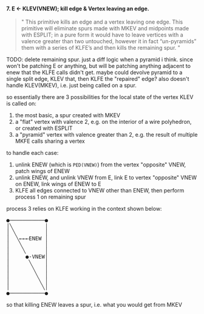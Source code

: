#### 7. E ← KLEV(VNEW); 	kill edge & Vertex leaving an edge.

> " This primitive kills an edge and a vertex leaving one edge. This primitive
    will eliminate spurs made with MKEV and midpoints made with ESPLIT; in a
    pure form it would have to leave vertices with a valence greater than two
    untouched, however it in fact “un-pyramids” them with a series of KLFE’s
    and then kills the remaining spur. "

TODO: delete remaining spur. just a diff logic when a pyramid i think. since won't be patching E or anything, but will be patching anything adjacent to enew that the KLFE calls didn't get. maybe could devolve pyramid to a single split edge, KLEV that, then KLFE the "repaired" edge? also doesn't handle KLEV(MKEV), i.e. just being called on a spur.

so essentially there are 3 possibilities for the local state of the vertex KLEV is called on:
1. the most basic, a spur created with MKEV
2. a "flat" vertex with valence 2, e.g. on the interior of a wire polyhedron, or created with ESPLIT
3. a "pyramid" vertex with valence greater than 2, e.g. the result of multiple MKFE calls sharing a vertex

to handle each case:
1. unlink ENEW (which is `PED(VNEW)`) from the vertex "opposite" VNEW, patch wings of ENEW
2. unlink ENEW, and unlink VNEW from E, link E to vertex "opposite" VNEW on ENEW, link wings of ENEW to E
3. KLFE all edges connected to VNEW other than ENEW, then perform process 1 on remaining spur

process 3 relies on KLFE working in the context shown below:
<pre>
●───────────●
│╲          │
│ ╲         │
│  ╲←←←ENEW │
│   ╲       │
│    ╲      │
│     ●-VNEW│
│      ╲    │
│       ╲   │
│        ╲  │
│         ╲ │
│          ╲│
●───────────●
</pre>
so that killing ENEW leaves a spur, i.e. what you would get from MKEV

<!--
```js
function KLEV(vnew) {
  const enew = vnew.ped,
        E = Fetch.V.ECCW(enew, vnew)
  let E2 = Fetch.V.ECW(enew, vnew) || E,
      E3 = E2
  while(!Object.is(E2, E)) {
    KLFE(E2)
    E2 = Fetch.V.ECW(E3, vnew)
    E3 = E2
  }
  // orient edges as to match output of MKEV
  if(!Object.is(enew.nvt, vnew)) Link.invert(enew)
  if(!Object.is(E.pvt, vnew)) Link.invert(E)
  // link E to enew.pvt
  E.pvt = enew.pvt
  const V = E.pvt
  // link wings for newly adjacent edges
  Link.wing(E, enew.pcw)
  Link.wing(E, enew.nccw)
  // replace enew if ped of face or vertex links
  if(Object.is(V.ped, enew)) V.ped = E
  if(Object.is(E.nface.ped, enew)) E.nface.ped = E
  if(Object.is(E.pface.ped, enew)) E.pface.ped = E
  // kill entities and return "repaired" edge
  BFEV_MAKE.KLV(vnew)
  BFEV_MAKE.KLE(enew)
  return E
}
```
-->
